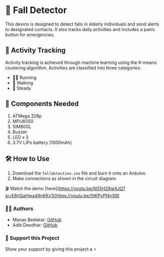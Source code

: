 # 🚨 Fall Detector

This device is designed to detect falls in elderly individuals and send alerts to designated contacts. It also tracks daily activities and includes a panic button for emergencies.

## 🏃 Activity Tracking
Activity tracking is achieved through machine learning using the K-means clustering algorithm. Activities are classified into three categories:
- 🏃‍♂️ Running
- 🚶 Walking
- 🛌 Steady

## 🔧 Components Needed
1. ATMega 328p
2. MPU6050
3. SIM800L
4. Buzzer
5. LED x 3
6. 3.7V LiPo battery (1000mAh)

## 🛠️ How to Use
1. Download the `falldetection.ino` file and burn it onto an Arduino.
2. Make connections as shown in the circuit diagram.

🎬 Watch the demo [here](https://youtu.be/N05H29gj4JQ?si=E8rIQaHwa49nKKx1](https://youtu.be/0tKPvPf4nS8)

### 👩‍💻 Authors
- Manas Bedekar: [GitHub](https://github.com/manasbede)
- Aditi Deodhar: [GitHub](https://github.com/deodharaditi)

### 🌟 Support this Project
Show your support by giving this project a :star:
